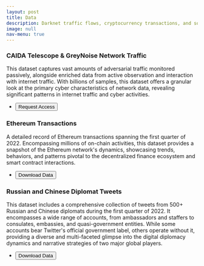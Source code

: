 ```yaml
---
layout: post
title: Data
description: Darknet traffic flows, cryptocurrency transactions, and social media activity
image: null
nav-menu: true
---
```


<div class="row">
	<div class="4u 12u$(medium)">
		<h3>CAIDA Telescope & GreyNoise Network Traffic</h3>
		<p>This dataset captures vast amounts of adversarial traffic monitored passively, alongside enriched data from active observation and interaction with internet traffic. With billions of samples, this dataset offers a granular look at the primary cyber characteristics of network data, revealing significant patterns in internet traffic and cyber activities.</p>
		<div class="12u$">
			<ul class="actions">
				<li><input type="submit" value="Request Access" class="special" /></li>
			</ul>
		</div>
	</div>
	<div class="4u 12u$(medium)">
		<h3>Ethereum Transactions</h3>
		<p>A detailed record of Ethereum transactions spanning the first quarter of 2022. Encompassing millions of on-chain activities, this dataset provides a snapshot of the Ethereum network's dynamics, showcasing trends, behaviors, and patterns pivotal to the decentralized finance ecosystem and smart contract interactions.</p>
		<div class="12u$">
			<ul class="actions">
				<li><input type="submit" value="Download Data" class="special" /></li>
			</ul>
		</div>
	</div>
	<div class="4u$ 12u$(medium)">
		<h3>Russian and Chinese Diplomat Tweets</h3>
		<p>This dataset includes a comprehensive collection of tweets from 500+ Russian and Chinese diplomats during the first quarter of 2022. It encompasses a wide range of accounts, from ambassadors and staffers to consulates, embassies, and quasi-government entities. While some accounts bear Twitter's official government label, others operate without it, providing a diverse and multi-faceted glimpse into the digital diplomacy dynamics and narrative strategies of two major global players.</p>
		<div class="12u$">
			<ul class="actions">
				<li><input type="submit" value="Download Data" class="special" /></li>
			</ul>
		</div>
	</div>
</div>
